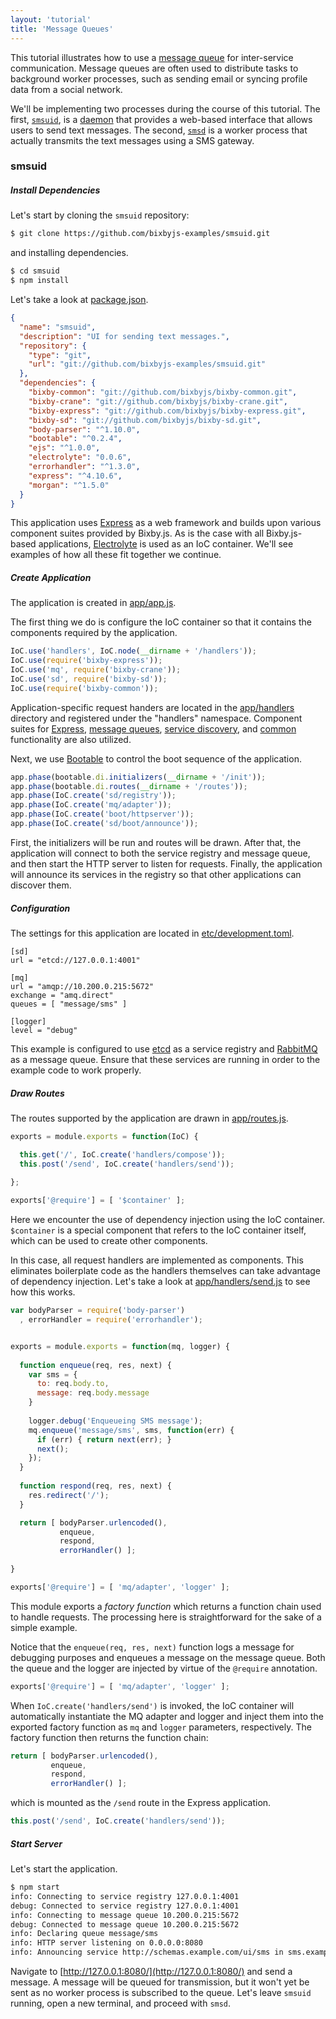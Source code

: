 ```yaml
---
layout: 'tutorial'
title: 'Message Queues'
---
```


This tutorial illustrates how to use a [message queue](http://en.wikipedia.org/wiki/Message_queue)
for inter-service communication.  Message queues are often used to distribute
tasks to background worker processes, such as sending email or syncing profile
data from a social network.

We'll be implementing two processes during the course of this tutorial.  The
first, [`smsuid`](https://github.com/bixbyjs-examples/smsuid), is a [daemon](http://en.wikipedia.org/wiki/Daemon_%28computing%29)
that provides a web-based interface that allows users to send text messages.
The second, [`smsd`](https://github.com/bixbyjs-examples/smsd) is a worker
process that actually transmits the text messages using a SMS gateway.

### smsuid

##### Install Dependencies

Let's start by cloning the `smsuid` repository:

```bash
$ git clone https://github.com/bixbyjs-examples/smsuid.git
```

and installing dependencies.

```bash
$ cd smsuid
$ npm install
```

Let's take a look at [package.json](https://github.com/bixbyjs-examples/smsuid/blob/master/package.json).

```json
{
  "name": "smsuid",
  "description": "UI for sending text messages.",
  "repository": {
    "type": "git",
    "url": "git://github.com/bixbyjs-examples/smsuid.git"
  },
  "dependencies": {
    "bixby-common": "git://github.com/bixbyjs/bixby-common.git",
    "bixby-crane": "git://github.com/bixbyjs/bixby-crane.git",
    "bixby-express": "git://github.com/bixbyjs/bixby-express.git",
    "bixby-sd": "git://github.com/bixbyjs/bixby-sd.git",
    "body-parser": "^1.10.0",
    "bootable": "^0.2.4",
    "ejs": "^1.0.0",
    "electrolyte": "0.0.6",
    "errorhandler": "^1.3.0",
    "express": "^4.10.6",
    "morgan": "^1.5.0"
  }
}
```

This application uses [Express](http://expressjs.com/) as a web framework and
builds upon various component suites provided by Bixby.js.  As is the case with
all Bixby.js-based applications, [Electrolyte](https://github.com/jaredhanson/electrolyte)
is used as an IoC container.  We'll see examples of how all these fit together
we continue.

##### Create Application

The application is created in [app/app.js](hhttps://github.com/bixbyjs-examples/smsuid/blob/master/app/app.js).

The first thing we do is configure the IoC container so that it contains the
components required by the application.

```javascript
IoC.use('handlers', IoC.node(__dirname + '/handlers'));
IoC.use(require('bixby-express'));
IoC.use('mq', require('bixby-crane'));
IoC.use('sd', require('bixby-sd'));
IoC.use(require('bixby-common'));
```

Application-specific request handers are located in the [app/handlers](https://github.com/bixbyjs-examples/smsuid/tree/master/app/handlers)
directory and registered under the "handlers" namespace.  Component suites for
[Express](https://github.com/bixbyjs/bixby-express), [message queues](https://github.com/bixbyjs/bixby-crane),
[service discovery](https://github.com/bixbyjs/bixby-sd), and [common](https://github.com/bixbyjs/bixby-common)
functionality are also utilized.

Next, we use [Bootable](https://github.com/jaredhanson/bootable) to control the
boot sequence of the application.

```javascript
app.phase(bootable.di.initializers(__dirname + '/init'));
app.phase(bootable.di.routes(__dirname + '/routes'));
app.phase(IoC.create('sd/registry'));
app.phase(IoC.create('mq/adapter'));
app.phase(IoC.create('boot/httpserver'));
app.phase(IoC.create('sd/boot/announce'));
```

First, the initializers will be run and routes will be drawn.  After that, the
application will connect to both the service registry and message queue, and
then start the HTTP server to listen for requests.  Finally, the application
will announce its services in the registry so that other applications can
discover them.

##### Configuration

The settings for this application are located in [etc/development.toml](https://github.com/bixbyjs-examples/smsuid/blob/master/etc/development.toml).

```
[sd]
url = "etcd://127.0.0.1:4001"

[mq]
url = "amqp://10.200.0.215:5672"
exchange = "amq.direct"
queues = [ "message/sms" ]

[logger]
level = "debug"
```

This example is configured to use [etcd](https://github.com/coreos/etcd) as a
service registry and [RabbitMQ](http://www.rabbitmq.com/) as a message queue.
Ensure that these services are running in order to the example code to work
properly.

##### Draw Routes

The routes supported by the application are drawn in [app/routes.js](https://github.com/bixbyjs-examples/smsuid/blob/master/app/routes.js).

```javascript
exports = module.exports = function(IoC) {

  this.get('/', IoC.create('handlers/compose'));
  this.post('/send', IoC.create('handlers/send'));
  
};

exports['@require'] = [ '$container' ];
```

Here we encounter the use of dependency injection using the IoC container.
`$container` is a special component that refers to the IoC container itself, which
can be used to create other components.

In this case, all request handlers are implemented as components.  This eliminates
boilerplate code as the handlers themselves can take advantage of dependency
injection.  Let's take a look at [app/handlers/send.js](https://github.com/bixbyjs-examples/smsuid/blob/master/app/handlers/send.js)
to see how this works.

```javascript
var bodyParser = require('body-parser')
  , errorHandler = require('errorhandler');


exports = module.exports = function(mq, logger) {
  
  function enqueue(req, res, next) {
    var sms = {
      to: req.body.to,
      message: req.body.message
    }
    
    logger.debug('Enqueueing SMS message');
    mq.enqueue('message/sms', sms, function(err) {
      if (err) { return next(err); }
      next();
    });
  }
  
  function respond(req, res, next) {
    res.redirect('/');
  }

  return [ bodyParser.urlencoded(),
           enqueue,
           respond,
           errorHandler() ];
  
}

exports['@require'] = [ 'mq/adapter', 'logger' ];
```

This module exports a _factory function_ which returns a function chain used to
handle requests.  The processing here is straightforward for the sake of a
simple example.

Notice that the `enqueue(req, res, next)` function logs a message for debugging
purposes and enqueues a message on the message queue.  Both the queue and the
logger are injected by virtue of the `@require` annotation.

```javascript
exports['@require'] = [ 'mq/adapter', 'logger' ];
```

When `IoC.create('handlers/send')` is invoked, the IoC container will
automatically instantiate the MQ adapter and logger and inject them into the
exported factory function as `mq` and `logger` parameters, respectively.  The
factory function then returns the function chain:

```javascript
return [ bodyParser.urlencoded(),
         enqueue,
         respond,
         errorHandler() ];
```

which is mounted as the `/send` route in the Express application.

```javascript
this.post('/send', IoC.create('handlers/send'));
```

##### Start Server

Let's start the application.

```bash
$ npm start
info: Connecting to service registry 127.0.0.1:4001
debug: Connected to service registry 127.0.0.1:4001
info: Connecting to message queue 10.200.0.215:5672
debug: Connected to message queue 10.200.0.215:5672
info: Declaring queue message/sms
info: HTTP server listening on 0.0.0.0:8080
info: Announcing service http://schemas.example.com/ui/sms in sms.example.local. at http://10.200.1.85:8080/
```

Navigate to [http://127.0.0.1:8080/](http://127.0.0.1:8080/) and send a
message.  A message will be queued for transmission, but it won't yet be sent as
no worker process is subscribed to the queue.  Let's leave `smsuid` running,
open a new terminal, and proceed with `smsd`.
